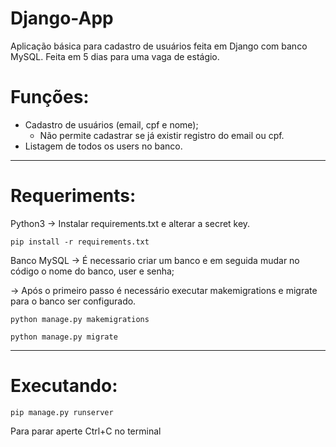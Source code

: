 # Django-App
Aplicação básica para cadastro de usuários feita em Django com banco MySQL. Feita em 5 dias para uma vaga de estágio.

# Funções:
- Cadastro de usuários (email, cpf e nome);
  - Não permite cadastrar se já existir registro do email ou cpf.
- Listagem de todos os users no banco.


---------
# Requeriments:
Python3
-> Instalar requirements.txt e alterar a secret key.
```
pip install -r requirements.txt
```
Banco MySQL
-> É necessario criar um banco e em seguida mudar no código o nome do banco, user e senha;

-> Após o primeiro passo é necessário executar makemigrations e migrate para o banco ser configurado.
```
python manage.py makemigrations

python manage.py migrate
```


---------
# Executando:
```
pip manage.py runserver
```
Para parar aperte Ctrl+C no terminal
